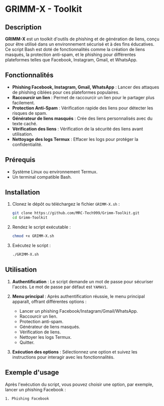 
# GRIMM-X - Toolkit

## Description

**GRIMM-X** est un toolkit d'outils de phishing et de génération de liens, conçu pour être utilisé dans un environnement sécurisé et à des fins éducatives. Ce script Bash est doté de fonctionnalités comme la création de liens masqués, la protection anti-spam, et le phishing pour différentes plateformes telles que Facebook, Instagram, Gmail, et WhatsApp.

## Fonctionnalités

- **Phishing Facebook, Instagram, Gmail, WhatsApp** : Lancer des attaques de phishing ciblées pour ces plateformes populaires.
- **Raccourcir un lien** : Permet de raccourcir un lien pour le partager plus facilement.
- **Protection Anti-Spam** : Vérification rapide des liens pour détecter les risques de spam.
- **Générateur de liens masqués** : Crée des liens personnalisés avec du texte caché.
- **Vérification des liens** : Vérification de la sécurité des liens avant utilisation.
- **Nettoyage des logs Termux** : Effacer les logs pour protéger la confidentialité.

## Prérequis

- Système Linux ou environnement Termux.
- Un terminal compatible Bash.

## Installation

1. Clonez le dépôt ou téléchargez le fichier `GRIMM-X.sh` :
    ```bash
    git clone https://github.com/MRC-Tech999/Grimm-Toolkit.git
    cd Grimm-Toolkit
    ```

2. Rendez le script exécutable :
    ```bash
    chmod +x GRIMM-X.sh
    ```

3. Exécutez le script :
    ```bash
    ./GRIMM-X.sh
    ```

## Utilisation

1. **Authentification** : Le script demande un mot de passe pour sécuriser l'accès. Le mot de passe par défaut est `YAMAV1`.
2. **Menu principal** : Après authentification réussie, le menu principal apparaît, offrant différentes options :
    - Lancer un phishing Facebook/Instagram/Gmail/WhatsApp.
    - Raccourcir un lien.
    - Protection anti-spam.
    - Générateur de liens masqués.
    - Vérification de liens.
    - Nettoyer les logs Termux.
    - Quitter.

3. **Exécution des options** : Sélectionnez une option et suivez les instructions pour interagir avec les fonctionnalités.

## Exemple d'usage

Après l'exécution du script, vous pouvez choisir une option, par exemple, lancer un phishing Facebook :

```bash
1. Phishing Facebook
